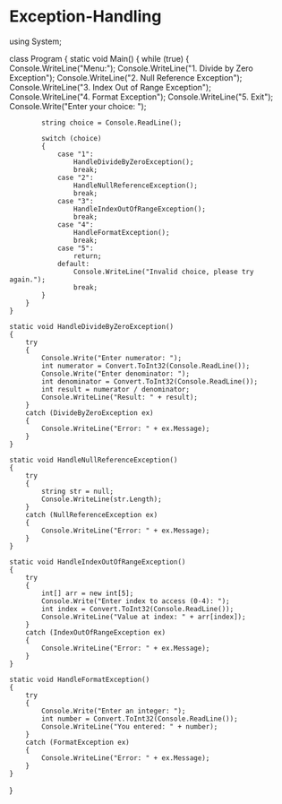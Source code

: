 # Exception-Handling
using System;

class Program
{
    static void Main()
    {
        while (true)
        {
            Console.WriteLine("Menu:");
            Console.WriteLine("1. Divide by Zero Exception");
            Console.WriteLine("2. Null Reference Exception");
            Console.WriteLine("3. Index Out of Range Exception");
            Console.WriteLine("4. Format Exception");
            Console.WriteLine("5. Exit");
            Console.Write("Enter your choice: ");
            
            string choice = Console.ReadLine();

            switch (choice)
            {
                case "1":
                    HandleDivideByZeroException();
                    break;
                case "2":
                    HandleNullReferenceException();
                    break;
                case "3":
                    HandleIndexOutOfRangeException();
                    break;
                case "4":
                    HandleFormatException();
                    break;
                case "5":
                    return;
                default:
                    Console.WriteLine("Invalid choice, please try again.");
                    break;
            }
        }
    }

    static void HandleDivideByZeroException()
    {
        try
        {
            Console.Write("Enter numerator: ");
            int numerator = Convert.ToInt32(Console.ReadLine());
            Console.Write("Enter denominator: ");
            int denominator = Convert.ToInt32(Console.ReadLine());
            int result = numerator / denominator;
            Console.WriteLine("Result: " + result);
        }
        catch (DivideByZeroException ex)
        {
            Console.WriteLine("Error: " + ex.Message);
        }
    }

    static void HandleNullReferenceException()
    {
        try
        {
            string str = null;
            Console.WriteLine(str.Length);
        }
        catch (NullReferenceException ex)
        {
            Console.WriteLine("Error: " + ex.Message);
        }
    }

    static void HandleIndexOutOfRangeException()
    {
        try
        {
            int[] arr = new int[5];
            Console.Write("Enter index to access (0-4): ");
            int index = Convert.ToInt32(Console.ReadLine());
            Console.WriteLine("Value at index: " + arr[index]);
        }
        catch (IndexOutOfRangeException ex)
        {
            Console.WriteLine("Error: " + ex.Message);
        }
    }

    static void HandleFormatException()
    {
        try
        {
            Console.Write("Enter an integer: ");
            int number = Convert.ToInt32(Console.ReadLine());
            Console.WriteLine("You entered: " + number);
        }
        catch (FormatException ex)
        {
            Console.WriteLine("Error: " + ex.Message);
        }
    }
}
